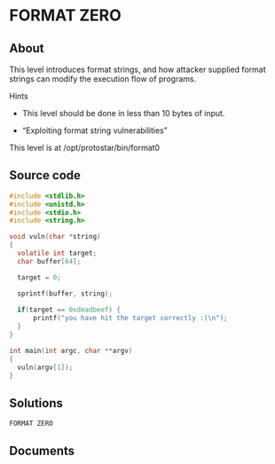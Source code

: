 # FORMAT ZERO

## About

This level introduces format strings, and how attacker supplied format strings can modify the execution flow of programs.

Hints

  * This level should be done in less than 10 bytes of input.
  
  * “Exploiting format string vulnerabilities”

This level is at /opt/protostar/bin/format0

## Source code

```C
#include <stdlib.h>
#include <unistd.h>
#include <stdio.h>
#include <string.h>

void vuln(char *string)
{
  volatile int target;
  char buffer[64];

  target = 0;

  sprintf(buffer, string);
  
  if(target == 0xdeadbeef) {
      printf("you have hit the target correctly :)\n");
  }
}

int main(int argc, char **argv)
{
  vuln(argv[1]);
}
```

## Solutions

`FORMAT ZERO` 


## Documents





